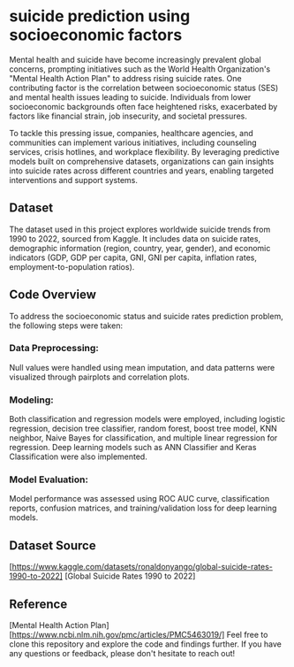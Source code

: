 # suicide prediction using socioeconomic factors

Mental health and suicide have become increasingly prevalent global concerns, prompting initiatives such as the World Health Organization's "Mental Health Action Plan" to address rising suicide rates. One contributing factor is the correlation between socioeconomic status (SES) and mental health issues leading to suicide. Individuals from lower socioeconomic backgrounds often face heightened risks, exacerbated by factors like financial strain, job insecurity, and societal pressures.

To tackle this pressing issue, companies, healthcare agencies, and communities can implement various initiatives, including counseling services, crisis hotlines, and workplace flexibility. By leveraging predictive models built on comprehensive datasets, organizations can gain insights into suicide rates across different countries and years, enabling targeted interventions and support systems.

## Dataset
The dataset used in this project explores worldwide suicide trends from 1990 to 2022, sourced from Kaggle. It includes data on suicide rates, demographic information (region, country, year, gender), and economic indicators (GDP, GDP per capita, GNI, GNI per capita, inflation rates, employment-to-population ratios).

## Code Overview
To address the socioeconomic status and suicide rates prediction problem, the following steps were taken:

### Data Preprocessing:
Null values were handled using mean imputation, and data patterns were visualized through pairplots and correlation plots.

### Modeling: 
Both classification and regression models were employed, including logistic regression, decision tree classifier, random forest, boost tree model, KNN neighbor, Naive Bayes for classification, and multiple linear regression for regression. Deep learning models such as ANN Classifier and Keras Classification were also implemented.

### Model Evaluation: 
Model performance was assessed using ROC AUC curve, classification reports, confusion matrices, and training/validation loss for deep learning models.

## Dataset Source

[https://www.kaggle.com/datasets/ronaldonyango/global-suicide-rates-1990-to-2022]
[Global Suicide Rates 1990 to 2022]

## Reference
[Mental Health Action Plan]
[https://www.ncbi.nlm.nih.gov/pmc/articles/PMC5463019/]
Feel free to clone this repository and explore the code and findings further. If you have any questions or feedback, please don't hesitate to reach out!
